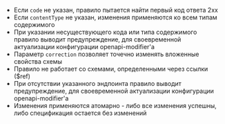 - Если `code` не указан, правило пытается найти первый код ответа 2xx
- Если `contentType` не указан, изменения применяются ко всем типам содержимого
- При указании несуществующего кода или типа содержимого правило выводит предупреждение, для своевременной актуализации конфигурации openapi-modifier'а
- Параметр `correction` позволяет точечно изменять вложенные свойства схемы
- Правило не работает со схемами, определенными через ссылки ($ref)
- При отсутствии указанного эндпоинта правило выводит предупреждение, для своевременной актуализации конфигурации openapi-modifier'а
- Изменения применяются атомарно - либо все изменения успешны, либо спецификация остается без изменений